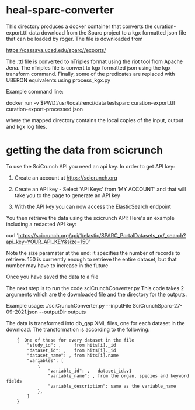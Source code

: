 # heal-sparc-converter
This directory produces a docker container that converts the curation-export.ttl data download from the Sparc project to a kgx formatted json file that can be loaded by roger. The file is downloaded from

https://cassava.ucsd.edu/sparc//exports/

The .ttl file is converted to nTriples format using the riot tool from Apache Jena.  The nTriples file is convert to kgx formatted json using the kgx transform command.  Finally, some of the predicates are replaced with UBERON equivalents using process_kgx.py

Example command line:

docker run -v $PWD:/usr/local/renci/data testsparc curation-export.ttl curation-export-processed.json

where the mapped directory contains the local copies of the input, output and kgx log files.


# getting the data from scicrunch
To use the SciCrunch API you need an api key. In order to get API key:

1) Create an account at https://scicrunch.org

2) Create an API key - Select 'API Keys' from ‘MY ACCOUNT’ and that will take you to the page to generate an API key

3) With the API key you can now access the ElasticSearch endpoint

You then retrieve the data using the scicrunch API: Here's an example including a redacted API key:

curl 'https://scicrunch.org/api/1/elastic/SPARC_PortalDatasets_pr/_search?api_key=YOUR_API_KEY&size=150'

Note the size paramater at the end: it specifies the number of records to retrieve.  150 is currrently enough to retrieve the entire dataset, but that number may have to increase in the future

Once you have saved the data to a file

The next step is to run the code sciCrunchConverter.py This code takes 2 arguments which are the downloaded file and the directory for the outputs.

Example usage:
	./sciCrunchConverter.py --inputFile SciCrunchSparc-27-09-2021.json --outputDir outputs

The data is transformed into db_gap XML files, one for each dataset in the download. The transformation is according to the following:

        {  One of these for every dataset in the file
            "study_id": ,     from hits[i]._id
            "dataset_id": ,   from hits[i]._id
            "dataset_name": , from hits[i].name
            "variables": [
                {
                    "variable_id": ,   dataset_id.v1
                    "variable_name": , from the organ, species and keyword fields
                    "variable_description": same as the variable_name
                },
            ]
        }

